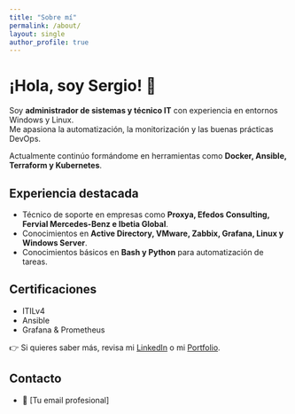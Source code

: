 ```yaml
---
title: "Sobre mí"
permalink: /about/
layout: single
author_profile: true
---
```


# ¡Hola, soy Sergio! 👋

Soy **administrador de sistemas y técnico IT** con experiencia en entornos Windows y Linux.  
Me apasiona la automatización, la monitorización y las buenas prácticas DevOps.

Actualmente continúo formándome en herramientas como **Docker, Ansible, Terraform y Kubernetes**.

## Experiencia destacada

- Técnico de soporte en empresas como **Proxya, Efedos Consulting, Fervial Mercedes-Benz e Ibetia Global**.  
- Conocimientos en **Active Directory, VMware, Zabbix, Grafana, Linux y Windows Server**.  
- Conocimientos básicos en **Bash y Python** para automatización de tareas.  

## Certificaciones

- ITILv4  
- Ansible  
- Grafana & Prometheus  

👉 Si quieres saber más, revisa mi [LinkedIn](https://www.linkedin.com/in/sergio-ibañez-nuñez/) o mi [Portfolio](https://sergioib94.github.io).

## Contacto
- 📧 [Tu email profesional]
